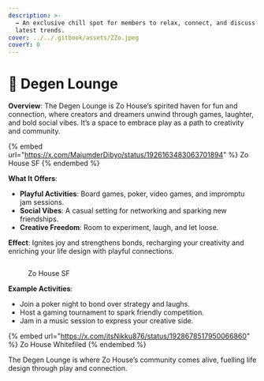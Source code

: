 ```yaml
---
description: >-
  → An exclusive chill spot for members to relax, connect, and discuss the
  latest trends.
cover: ../../.gitbook/assets/ZZo.jpeg
coverY: 0
---
```


# 📍 Degen Lounge

**Overview**: The Degen Lounge is Zo House’s spirited haven for fun and connection, where creators and dreamers unwind through games, laughter, and bold social vibes. It’s a space to embrace play as a path to creativity and community.

{% embed url="https://x.com/MajumderDibyo/status/1926163483063701894" %}
Zo House SF
{% endembed %}

**What It Offers**:

* **Playful Activities**: Board games, poker, video games, and impromptu jam sessions.
* **Social Vibes**: A casual setting for networking and sparking new friendships.
* **Creative Freedom**: Room to experiment, laugh, and let loose.

**Effect**: Ignites joy and strengthens bonds, recharging your creativity and enriching your life design with playful connections.

<figure><img src="../../.gitbook/assets/image (8) (1).png" alt=""><figcaption><p>Zo House SF</p></figcaption></figure>

**Example Activities**:

* Join a poker night to bond over strategy and laughs.
* Host a gaming tournament to spark friendly competition.
* Jam in a music session to express your creative side.

{% embed url="https://x.com/itsNikku876/status/1928678517950066860" %}
Zo House Whitefiled
{% endembed %}

The Degen Lounge is where Zo House’s community comes alive, fuelling life design through play and connection.
